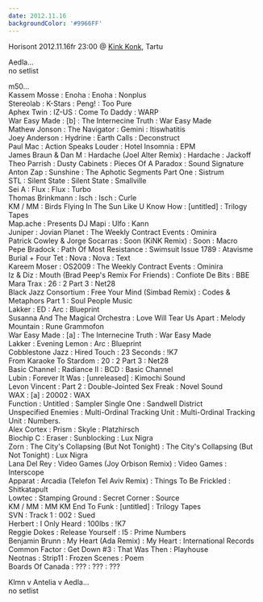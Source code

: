 ```yaml
---
date: 2012.11.16
backgroundColor: '#9966FF'
---
```


Horisont 2012.11.16fr 23:00 @ [Kink Konk](http://www.kinkkonk.ee/), Tartu  

Aedla...  
no setlist  

m50...  
Kassem Mosse : Enoha : Enoha : Nonplus  
Stereolab : K-Stars : Peng! : Too Pure  
Aphex Twin : IZ-US : Come To Daddy : WARP  
War Easy Made : \[b\] : The Internecine Truth : War Easy Made  
Mathew Jonson : The Navigator : Gemini : Itiswhatitis  
Joey Anderson : Hydrine : Earth Calls : Deconstruct  
Paul Mac : Action Speaks Louder : Hotel Insomnia : EPM  
James Braun & Dan M : Hardache (Joel Alter Remix) : Hardache : Jackoff  
Theo Parrish : Dusty Cabinets : Pieces Of A Paradox : Sound Signature  
Anton Zap : Sunshine : The Aphotic Segments Part One : Sistrum  
STL : Silent State : Silent State : Smallville  
Sei A : Flux : Flux : Turbo  
Thomas Brinkmann : Isch : Isch : Curle  
KM / MM : Birds Flying In The Sun Like U Know How : \[untitled\] : Trilogy Tapes  
Map.ache : Presents DJ Mapi : Ulfo : Kann  
Juniper : Jovian Planet : The Weekly Contract Events : Ominira  
Patrick Cowley & Jorge Socarras : Soon (KiNK Remix) : Soon : Macro  
Pepe Bradock : Path Of Most Resistance : Swimsuit Issue 1789 : Atavisme  
Burial + Four Tet : Nova : Nova : Text  
Kareem Moser : OS2009 : The Weekly Contract Events : Ominira  
Iz & Diz : Mouth (Brad Peep's Remix For Friends) : Confiote De Bits : BBE  
Mara Trax : 26 : 2 Part 3 : Net28  
Black Jazz Consortium : Free Your Mind (Simbad Remix) : Codes & Metaphors Part 1 : Soul People Music  
Lakker : ED : Arc : Blueprint  
Susanna And The Magical Orchestra : Love Will Tear Us Apart : Melody Mountain : Rune Grammofon  
War Easy Made : \[a\] : The Internecine Truth : War Easy Made  
Lakker : Evening Lemon : Arc : Blueprint  
Cobblestone Jazz : Hired Touch : 23 Seconds : !K7  
From Karaoke To Stardom : 20 : 2 Part 3 : Net28  
Basic Channel : Radiance II : BCD : Basic Channel  
Lubin : Forever It Was : \[unreleased\] : Kimochi Sound  
Levon Vincent : Part 2 : Double-Jointed Sex Freak : Novel Sound  
WAX : \[a\] : 20002 : WAX  
Function : Untitled : Sampler Single One : Sandwell District  
Unspecified Enemies : Multi-Ordinal Tracking Unit : Multi-Ordinal Tracking Unit : Numbers.  
Alex Cortex : Prism : Skyle : Platzhirsch  
Biochip C : Eraser : Sunblocking : Lux Nigra  
Zorn : The City's Collapsing (But Not Tonight) : The City's Collapsing (But Not Tonight) : Lux Nigra  
Lana Del Rey : Video Games (Joy Orbison Remix) : Video Games : Interscope  
Apparat : Arcadia (Telefon Tel Aviv Remix) : Things To Be Frickled : Shitkatapult  
Lowtec : Stamping Ground : Secret Corner : Source  
KM / MM : MM KM End To Funk : \[untitled\] : Trilogy Tapes  
SVN : Track 1 : 002 : Sued  
Herbert : I Only Heard : 100lbs : !K7  
Reggie Dokes : Release Yourself : I5 : Prime Numbers  
Benjamin Brunn : My Heart (Ada Remix) : My Heart : International Records  
Common Factor : Get Down #3 : That Was Then : Playhouse  
Neotnas : Strip11 : Frozen Scenes : Poem  
Boards Of Canada : ??? : ??? : ???  

Klmn v Antelia v Aedla...  
no setlist